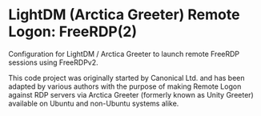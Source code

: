 # LightDM (Arctica Greeter) Remote Logon: FreeRDP(2) #

Configuration for LightDM / Arctica Greeter to launch remote FreeRDP
sessions using FreeRDPv2.

This code project was originally started by Canonical Ltd. and has been
adapted by various authors with the purpose of making Remote Logon
against RDP servers via Arctica Greeter (formerly known as Unity Greeter)
available on Ubuntu and non-Ubuntu systems alike.
